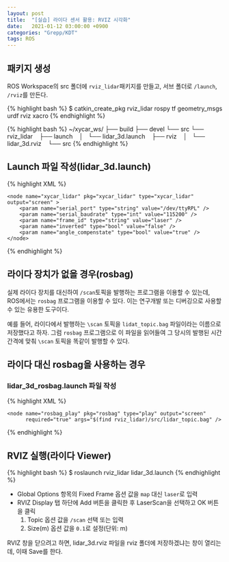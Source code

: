 ```yaml
---
layout: post
title:  "[실습] 라이다 센서 활용: RVIZ 시각화"
date:   2021-01-12 03:00:00 +0900
categories: "Grepp/KDT"
tags: ROS
---
```


## 패키지 생성

ROS Workspace의 src 폴더에 `rviz_lidar`패키지를 만들고, 서브 폴더로 `/launch`, `/rviz`를 만든다.

{% highlight bash %}
$ catkin_create_pkg rviz_lidar rospy tf geometry_msgs urdf rviz xacro
{% endhighlight %}

{% highlight bash %}
~/xycar_ws/
├── build
├── devel
└── src
    └── rviz_lidar
        ├── launch
        │   └── lidar_3d.launch
        ├── rviz
        │   └── lidar_3d.rviz
        └── src
{% endhighlight %}



## Launch 파일 작성(lidar_3d.launch)

{% highlight XML %}
<launch>
    <!-- rviz display -->
    <node name="rviz_visualizer" pkg="rviz" type="rviz" required="true"
          args="-d $(find rviz_lidar)/rviz/lidar_3d.rviz" />

    <node name="xycar_lidar" pkg="xycar_lidar" type="xycar_lidar" output="screen" >
        <param name="serial_port" type="string" value="/dev/ttyRPL" />
        <param name="serial_baudrate" type="int" value="115200" />
        <param name="frame_id" type="string" value="laser" />
        <param name="inverted" type="bool" value="false" />
        <param name="angle_compenstate" type="bool" value="true" />
    </node>
</launch>
{% endhighlight %}




## 라이다 장치가 없을 경우(rosbag)

실제 라이다 장치를 대신하여 `/scan`토픽을 발행하는 프로그램을 이용할 수 있는데, ROS에서는 `rosbag` 프로그램을 이용할 수 있다. 이는 연구개발 또는 디버깅으로 사용할 수 있는 유용한 도구이다.

예를 들어, 라이다에서 발행하는 `\scan` 토픽을 `lidat_topic.bag` 파일이라는 이름으로 저장했다고 하자. 그럼 `rosbag` 프로그램으로 이 파일을 읽어들여 그 당시의 발행된 시간 간격에 맞춰 `\scan` 토픽을 똑같이 발행할 수 있다. 



## 라이다 대신 rosbag을 사용하는 경우



### lidar_3d_rosbag.launch 파일 작성

{% highlight XML %}
<launch>
    <!-- rviz display -->
    <node name="rviz_visualizer" pkg="rviz" type="rviz" required="true"
          args="-d $(find rviz_lidar)/rviz/lidar_3d.rviz" />

    <node name="rosbag_play" pkg="rosbag" type="play" output="screen" 
          required="true" args="$(find rviz_lidar)/src/lidar_topic.bag" />
</launch>
{% endhighlight %}



## RVIZ 실행(라이다 Viewer)

{% highlight bash %}
$ roslaunch rviz_lidar lidar_3d.launch
{% endhighlight %}

- Global Options 항목의 Fixed Frame 옵션 값을 `map` 대신 `laser`로 입력
- RVIZ Display 탭 하단에 Add 버튼을 클릭한 후 LaserScan을 선택하고 OK 버튼을 클릭
    1. Topic 옵션 값을 `/scan` 선택 또는 입력
    2. Size(m) 옵션 값을 `0.1`로 설정(단위: m)

RVIZ 창을 닫으려고 하면, lidar_3d.rviz 파일을 rviz 폴더에 저장하겠냐는 창이 열리는데, 이때 Save를 한다.
